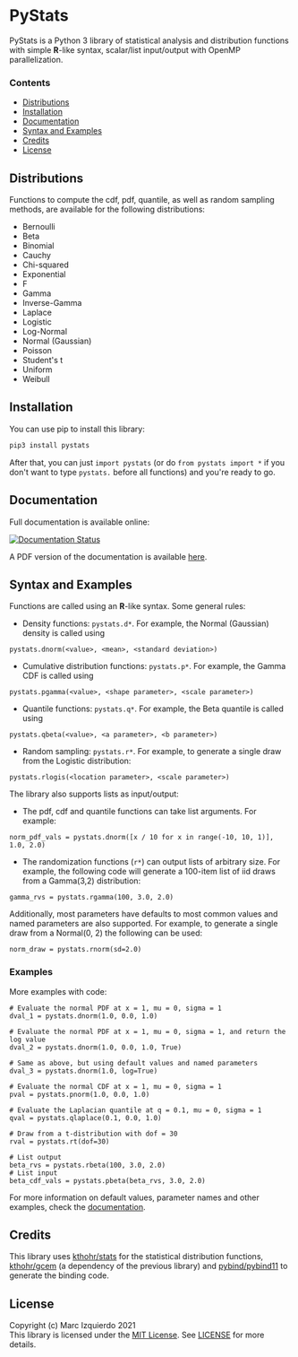 # PyStats

PyStats is a Python 3 library of statistical analysis and distribution functions with simple **R**-like syntax, scalar/list input/output with OpenMP parallelization.

### Contents
- [Distributions](#distributions)
- [Installation](#installation)
- [Documentation](#documentation)
- [Syntax and Examples](#syntax-and-examples)
- [Credits](#credits)
- [License](#license)

## Distributions
Functions to compute the cdf, pdf, quantile, as well as random sampling methods, are available for the following distributions:

- Bernoulli
- Beta
- Binomial
- Cauchy
- Chi-squared
- Exponential
- F
- Gamma
- Inverse-Gamma
- Laplace
- Logistic
- Log-Normal
- Normal (Gaussian)
- Poisson
- Student's t
- Uniform
- Weibull


## Installation
You can use pip to install this library:

```sh
pip3 install pystats
```

After that, you can just `import pystats` (or do `from pystats import *` if you don't want to type `pystats.` before all functions) and you're ready to go.


## Documentation
Full documentation is available online:

[![Documentation Status](https://readthedocs.org/projects/pystats/badge/?version=latest)](https://pystats.readthedocs.io/en/latest/?badge=latest)

A PDF version of the documentation is available [here](https://buildmedia.readthedocs.org/media/pdf/pystats/latest/pystats.pdf).


## Syntax and Examples
Functions are called using an **R**-like syntax. Some general rules:

- Density functions: `pystats.d*`. For example, the Normal (Gaussian) density is called using
```python3
pystats.dnorm(<value>, <mean>, <standard deviation>)
```

- Cumulative distribution functions: `pystats.p*`. For example, the Gamma CDF is called using
```python3
pystats.pgamma(<value>, <shape parameter>, <scale parameter>)
```

- Quantile functions: `pystats.q*`. For example, the Beta quantile is called using
```python3
pystats.qbeta(<value>, <a parameter>, <b parameter>)
```

- Random sampling: `pystats.r*`. For example, to generate a single draw from the Logistic distribution:
```python3
pystats.rlogis(<location parameter>, <scale parameter>)
```

The library also supports lists as input/output:
- The pdf, cdf and quantile functions can take list arguments. For example:
```python3
norm_pdf_vals = pystats.dnorm([x / 10 for x in range(-10, 10, 1)], 1.0, 2.0)
```

- The randomization functions (`r*`) can output lists of arbitrary size. For example, the following code will generate a 100-item list of iid draws from a Gamma(3,2) distribution:
```python3
gamma_rvs = pystats.rgamma(100, 3.0, 2.0)
```

Additionally, most parameters have defaults to most common values and named parameters are also supported. For example, to generate a single draw from a Normal(0, 2) the following can be used:
```python3
norm_draw = pystats.rnorm(sd=2.0)
```


### Examples
More examples with code:
```python3
# Evaluate the normal PDF at x = 1, mu = 0, sigma = 1
dval_1 = pystats.dnorm(1.0, 0.0, 1.0)
 
# Evaluate the normal PDF at x = 1, mu = 0, sigma = 1, and return the log value
dval_2 = pystats.dnorm(1.0, 0.0, 1.0, True)
 
# Same as above, but using default values and named parameters
dval_3 = pystats.dnorm(1.0, log=True)

# Evaluate the normal CDF at x = 1, mu = 0, sigma = 1
pval = pystats.pnorm(1.0, 0.0, 1.0)
 
# Evaluate the Laplacian quantile at q = 0.1, mu = 0, sigma = 1
qval = pystats.qlaplace(0.1, 0.0, 1.0)

# Draw from a t-distribution with dof = 30
rval = pystats.rt(dof=30)

# List output
beta_rvs = pystats.rbeta(100, 3.0, 2.0)
# List input
beta_cdf_vals = pystats.pbeta(beta_rvs, 3.0, 2.0)
```

For more information on default values, parameter names and other examples, check the [documentation](#documentation).


## Credits
This library uses [kthohr/stats](https://github.com/kthohr/stats) for the statistical distribution functions, [kthohr/gcem](https://github.com/kthohr/gcem) (a dependency of the previous library) and [pybind/pybind11](https://github.com/pybind/pybind11) to generate the binding code.


## License
Copyright (c) Marc Izquierdo 2021  
This library is licensed under the [MIT License](https://choosealicense.com/licenses/mit/). See
[LICENSE](https://github.com/marcizhu/pystats/blob/master/LICENSE) for more details.
